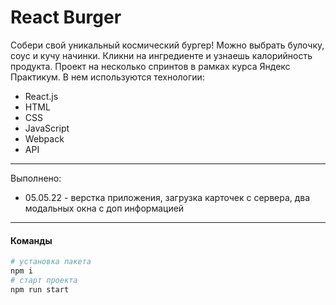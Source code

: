 # React Burger

Собери свой уникальный космический бургер! Можно выбрать булочку, соус и кучу начинки. Кликни на ингредиенте и узнаешь калорийность продукта. Проект на несколько спринтов в рамках курса Яндекс Практикум. В нем используются технологии:

* React.js
* HTML
* CSS
* JavaScript
* Webpack
* API

---
Выполнено:

* 05.05.22 - верстка приложения, загрузка карточек с сервера, два модальных окна с доп информацией
---

#### Команды
```bash
# установка пакета
npm i
# старт проекта
npm run start
```